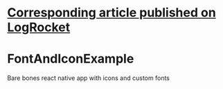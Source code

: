 # [Corresponding article published on LogRocket](https://blog.logrocket.com/react-native-icons-and-fonts-a-comprehensive-guide/)

# FontAndIconExample
Bare bones react native app with icons and custom fonts

